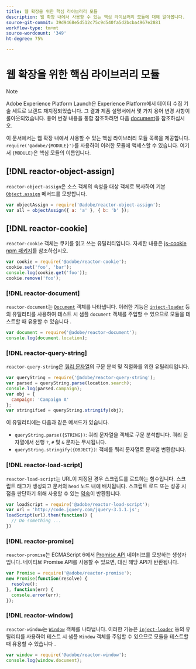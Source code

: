 ```yaml
---
title: 웹 확장을 위한 핵심 라이브러리 모듈
description: 웹 확장 내에서 사용할 수 있는 핵심 라이브러리 모듈에 대해 알아봅니다.
source-git-commit: 39d9468e5d512c75c9d540fa5d2bcba4967e2881
workflow-type: tm+mt
source-wordcount: '349'
ht-degree: 75%

---
```


# 웹 확장을 위한 핵심 라이브러리 모듈

>[!NOTE]
>
>Adobe Experience Platform Launch은 Experience Platform에서 데이터 수집 기술 세트로 브랜드 재지정되었습니다. 그 결과 제품 설명서에서 몇 가지 용어 변경 사항이 롤아웃되었습니다. 용어 변경 내용을 통합 참조하려면 다음 [document](../../term-updates.md)을 참조하십시오.

이 문서에서는 웹 확장 내에서 사용할 수 있는 핵심 라이브러리 모듈 목록을 제공합니다. `require('@adobe/{MODULE}')`를 사용하여 이러한 모듈에 액세스할 수 있습니다. 여기서 `{MODULE}`은 핵심 모듈의 이름입니다.

## [!DNL reactor-object-assign]

`reactor-object-assign`은 소스 객체의 속성을 대상 객체로 복사하여 기본 [`Object.assign`](https://developer.mozilla.org/ko-KR/docs/Web/JavaScript/Reference/Global_Objects/Object/assign) 메서드를 모방합니다.

```javascript
var objectAssign = require('@adobe/reactor-object-assign');
var all = objectAssign({ a: 'a' }, { b: 'b' });
```

## [!DNL reactor-cookie]

`reactor-cookie` 객체는 쿠키를 읽고 쓰는 유틸리티입니다. 자세한 내용은 [js-cookie npm 패키지](https://www.npmjs.com/package/js-cookie)를 참조하십시오.

```javascript
var cookie = require('@adobe/reactor-cookie');
cookie.set('foo', 'bar');
console.log(cookie.get('foo'));
cookie.remove('foo');
```

### [!DNL reactor-document]

`reactor-document`는 [`Document`](https://developer.mozilla.org/ko-KR/docs/Web/API/Document) 객체를 나타냅니다. 이러한 기능은 [`inject-loader`](https://www.npmjs.com/package/inject-loader) 등의 유틸리티를 사용하여 테스트 시 샘플 `document` 객체를 주입할 수 있으므로 모듈을 테스트할 때 유용할 수 있습니다 .

```javascript
var document = require('@adobe/reactor-document');
console.log(document.location);
```

### [!DNL reactor-query-string]

`reactor-query-string`은 [쿼리 문자열](https://developer.mozilla.org/en-US/docs/Web/API/HTMLHyperlinkElementUtils/search)의 구문 분석 및 직렬화를 위한 유틸리티입니다.

```javascript
var queryString = require('@adobe/reactor-query-string');
var parsed = queryString.parse(location.search);
console.log(parsed.campaign);
var obj = {
  campaign: 'Campaign A'
};
var stringified = queryString.stringify(obj);
```

이 유틸리티에는 다음과 같은 메서드가 있습니다.

* `queryString.parse({STRING})`: 쿼리 문자열을 객체로 구문 분석합니다. 쿼리 문자열에서 선행 `?`, `#` 및 `&` 문자는 무시됩니다.
* `queryString.stringify({OBJECT})`: 객체를 쿼리 문자열로 문자열 변환합니다.

### [!DNL reactor-load-script]

`reactor-load-script`는 URL이 지정된 경우 스크립트를 로드하는 함수입니다. 스크립트 태그가 생성되고 문서의 `head` 노드 내에 배치됩니다. 스크립트 로드 또는 성공 시점을 판단하기 위해 사용할 수 있는 [약속](https://developer.mozilla.org/ko-KR/docs/Web/JavaScript/Reference/Global_Objects/Promise)이 반환됩니다.

```javascript
var loadScript = require('@adobe/reactor-load-script');
var url = 'http://code.jquery.com/jquery-3.1.1.js';
loadScript(url).then(function() {
  // Do something ...
})
```

### [!DNL reactor-promise]

`reactor-promise`는 ECMAScript 6에서 [Promise API](https://developer.mozilla.org/en-US/docs/Web/JavaScript/Reference/Global_Objects/Promise) 네이티브를 모방하는 생성자입니다. 네이티브 Promise API를 사용할 수 있으면, 대신 해당 API가 반환됩니다.

```javascript
var Promise = require('@adobe/reactor-promise');
new Promise(function(resolve) {
  resolve();
}, function(err) {
  console.error(err);
});
```

### [!DNL reactor-window]

`reactor-window`는 [`Window`](https://developer.mozilla.org/ko-KR/docs/Web/API/Window) 객체를 나타냅니다. 이러한 기능은 [`inject-loader`](https://www.npmjs.com/package/inject-loader) 등의 유틸리티를 사용하여 테스트 시 샘플 `Window` 객체를 주입할 수 있으므로 모듈을 테스트할 때 유용할 수 있습니다 .

```javascript
var window = require('@adobe/reactor-window');
console.log(window.document);
```
